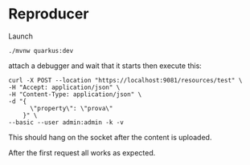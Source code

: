 # Reproducer
Launch

    ./mvnw quarkus:dev

attach a debugger and wait that it starts then execute this:

    curl -X POST --location "https://localhost:9081/resources/test" \
    -H "Accept: application/json" \
    -H "Content-Type: application/json" \
    -d "{
          \"property\": \"prova\"
        }" \
    --basic --user admin:admin -k -v

This should hang on the socket after the content is uploaded.

After the first request all works as expected.